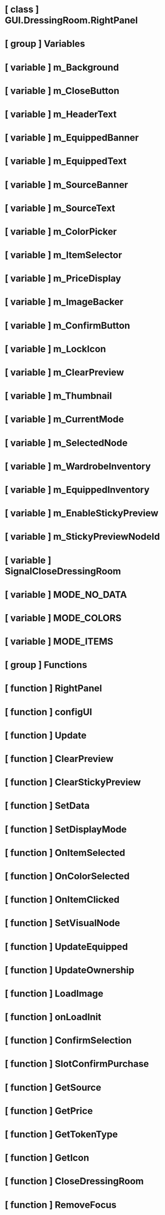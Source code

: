 # [ class ] GUI.DressingRoom.RightPanel

# [ group ] Variables

# [ variable ] m_Background

# [ variable ] m_CloseButton

# [ variable ] m_HeaderText

# [ variable ] m_EquippedBanner

# [ variable ] m_EquippedText

# [ variable ] m_SourceBanner

# [ variable ] m_SourceText

# [ variable ] m_ColorPicker

# [ variable ] m_ItemSelector

# [ variable ] m_PriceDisplay

# [ variable ] m_ImageBacker

# [ variable ] m_ConfirmButton

# [ variable ] m_LockIcon

# [ variable ] m_ClearPreview

# [ variable ] m_Thumbnail

# [ variable ] m_CurrentMode

# [ variable ] m_SelectedNode

# [ variable ] m_WardrobeInventory

# [ variable ] m_EquippedInventory

# [ variable ] m_EnableStickyPreview

# [ variable ] m_StickyPreviewNodeId

# [ variable ] SignalCloseDressingRoom

# [ variable ] MODE_NO_DATA

# [ variable ] MODE_COLORS

# [ variable ] MODE_ITEMS

# [ group ] Functions

# [ function ] RightPanel

# [ function ] configUI

# [ function ] Update

# [ function ] ClearPreview

# [ function ] ClearStickyPreview

# [ function ] SetData

# [ function ] SetDisplayMode

# [ function ] OnItemSelected

# [ function ] OnColorSelected

# [ function ] OnItemClicked

# [ function ] SetVisualNode

# [ function ] UpdateEquipped

# [ function ] UpdateOwnership

# [ function ] LoadImage

# [ function ] onLoadInit

# [ function ] ConfirmSelection

# [ function ] SlotConfirmPurchase

# [ function ] GetSource

# [ function ] GetPrice

# [ function ] GetTokenType

# [ function ] GetIcon

# [ function ] CloseDressingRoom

# [ function ] RemoveFocus

